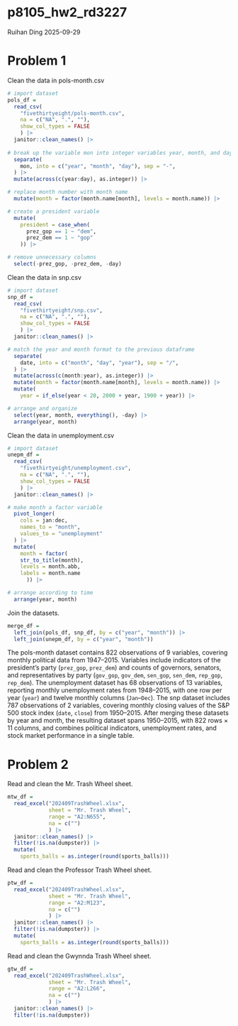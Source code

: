 p8105_hw2_rd3227
================
Ruihan Ding
2025-09-29

# Problem 1

Clean the data in pols-month.csv

``` r
# import dataset
pols_df = 
  read_csv(
    "fivethirtyeight/pols-month.csv", 
    na = c("NA", ".", ""), 
    show_col_types = FALSE
    ) |> 
  janitor::clean_names() |> 
  
# break up the variable mon into integer variables year, month, and day
  separate(
    mon, into = c("year", "month", "day"), sep = "-",
  ) |> 
  mutate(across(c(year:day), as.integer)) |> 

# replace month number with month name
  mutate(month = factor(month.name[month], levels = month.name)) |> 

# create a president variable
  mutate(
    president = case_when(
      prez_gop == 1 ~ "dem",
      prez_dem == 1 ~ "gop"
    )) |> 

# remove unnecessary columns
  select(-prez_gop, -prez_dem, -day)
```

Clean the data in snp.csv

``` r
# import dataset
snp_df = 
  read_csv(
    "fivethirtyeight/snp.csv", 
    na = c("NA", ".", ""),
    show_col_types = FALSE
    ) |> 
  janitor::clean_names() |> 

# match the year and month format to the previous dataframe
  separate(
    date, into = c("month", "day", "year"), sep = "/",
  ) |> 
  mutate(across(c(month:year), as.integer)) |> 
  mutate(month = factor(month.name[month], levels = month.name)) |> 
  mutate(
    year = if_else(year < 20, 2000 + year, 1900 + year)) |> 

# arrange and organize
  select(year, month, everything(), -day) |> 
  arrange(year, month)
```

Clean the data in unemployment.csv

``` r
# import dataset
unepm_df = 
  read_csv(
    "fivethirtyeight/unemployment.csv", 
    na = c("NA", ".", ""),
    show_col_types = FALSE
    ) |> 
  janitor::clean_names() |> 

# make month a factor variable
  pivot_longer(
    cols = jan:dec,
    names_to = "month",
    values_to = "unemployment"
  ) |> 
  mutate(
    month = factor(
    str_to_title(month), 
    levels = month.abb,
    labels = month.name
      )) |> 

# arrange according to time
  arrange(year, month) 
```

Join the datasets.

``` r
merge_df = 
  left_join(pols_df, snp_df, by = c("year", "month")) |> 
  left_join(unepm_df, by = c("year", "month"))
```

The pols-month dataset contains 822 observations of 9 variables,
covering monthly political data from 1947–2015. Variables include
indicators of the president’s party (`prez_gop`, `prez_dem`) and counts
of governors, senators, and representatives by party (`gov_gop`,
`gov_dem`, `sen_gop`, `sen_dem`, `rep_gop`, `rep_dem`). The unemployment
dataset has 68 observations of 13 variables, reporting monthly
unemployment rates from 1948–2015, with one row per year (`year`) and
twelve monthly columns (`Jan`–`Dec`). The snp dataset includes 787
observations of 2 variables, covering monthly closing values of the S&P
500 stock index (`date`, `close`) from 1950–2015. After merging these
datasets by year and month, the resulting dataset spans 1950–2015, with
822 rows × 11 columns, and combines political indicators, unemployment
rates, and stock market performance in a single table.

# Problem 2

Read and clean the Mr. Trash Wheel sheet.

``` r
mtw_df = 
  read_excel("202409TrashWheel.xlsx", 
             sheet = "Mr. Trash Wheel", 
             range = "A2:N655", 
             na = c("")
             ) |> 
  janitor::clean_names() |> 
  filter(!is.na(dumpster)) |> 
  mutate(
    sports_balls = as.integer(round(sports_balls)))
```

Read and clean the Professor Trash Wheel sheet.

``` r
ptw_df = 
  read_excel("202409TrashWheel.xlsx", 
             sheet = "Mr. Trash Wheel", 
             range = "A2:M123", 
             na = c("")
             ) |> 
  janitor::clean_names() |> 
  filter(!is.na(dumpster)) |> 
  mutate(
    sports_balls = as.integer(round(sports_balls)))
```

Read and clean the Gwynnda Trash Wheel sheet.

``` r
gtw_df = 
  read_excel("202409TrashWheel.xlsx", 
             sheet = "Mr. Trash Wheel", 
             range = "A2:L266", 
             na = c("")
             ) |> 
  janitor::clean_names() |> 
  filter(!is.na(dumpster))
```
